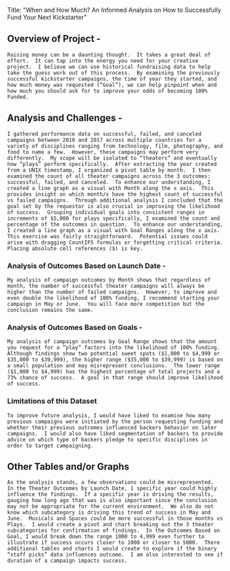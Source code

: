 Title:  "When and How Much? An Informed Analysis on How to Successfully Fund Your Next Kickstarter"

## Overview of Project - 
    Raising money can be a daunting thought.  It takes a great deal of effort.  It can tap into the energy you need for your creative project.  I believe we can use historical fundraising data to help take the guess work out of this process.  By examining the previously successful kickstarter campaigns, the time of year they started, and how much money was requested (“Goal”), we can help pinpoint when and how much you should ask for to improve your odds of becoming 100% Funded.  

## Analysis and Challenges -
    I gathered performance data on successful, failed, and canceled campaigns between 2010 and 2017 across multiple countries for a variety of disciplines ranging from technology, film, photography, and food to name a few.  However, these campaigns may perform very differently.  My scope will be isolated to “theaters” and eventually how “plays” perform specifically.  After extracting the year created from a UNIX timestamp, I organized a pivot table by month.  I then examined the count of all theater campaigns across the 3 outcomes:  successful, failed, and canceled.  To enhance our understanding, I created a line graph as a visual with Month along the x axis.  This provides insight on which month/s have the highest count of successful vs failed campaigns.  Through additional analysis I concluded that the goal set by the requestor is also crucial in improving the likelihood of success.  Grouping individual goals into consistent ranges in increments of $5,000 for plays specifically, I examined the count and percentage of the outcomes in question.  To enhance our understanding, I created a line graph as a visual with Goal Ranges along the x axis.  This exercise was fairly straightforward.  Potential issues could arise with dragging CountIFS formulas or forgetting critical criteria.  Placing absolute cell references ($) is key.   

### Analysis of Outcomes Based on Launch Date - 
    My analysis of campaign outcomes by Month shows that regardless of month, the number of successful theater campaigns will always be higher than the number of failed campaigns.  However, to improve and even double the likelihood of 100% funding, I recommend starting your campaign in May or June.  You will face more competition but the conclusion remains the same.
    
### Analysis of Outcomes Based on Goals - 
    My analysis of campaign outcomes by Goal Range shows that the amount you request for a “play” factors into the likelihood of 100% funding.  Although findings show two potential sweet spots ($1,000 to $4,999 or $35,000 to $39,999), the higher range ($35,000 to $39,999) is based on a small population and may misrepresent conclusions.  The lower range ($1,000 to $4,999) has the highest percentage of total projects and a 73% chance of success.  A goal in that range should improve likelihood of success.  
    
### Limitations of this Dataset
    To improve future analysis, I would have liked to examine how many previous campaigns were initiated by the person requesting funding and whether their previous outcomes influenced backers behavior on later campaigns.  I would also have liked segmentation of backers to provide advice on which type of backers pledge to specific disciplines in order to target campaigning.  

## Other Tables and/or Graphs
    As the analysis stands, a few observations could be misrepresented.  In the Theater Outcomes by Launch Date, 1 specific year could highly influence the findings.  If a specific year is driving the results, gauging how long ago that was is also important since the conclusion may not be appropriate for the current environment.  We also do not know which subcategory is driving this trend of success in May and June.  Musicals and Spaces could be more successful in those months vs Plays.  I would create a pivot and chart breaking out the 3 theater subcategories for confirmation of findings.  In the Outcomes Based on Goal, I would break down the range 1000 to 4,999 even further to illustrate if success occurs closer to 1000 or closer to 5000.  There additional tables and charts I would create to explore if the binary “staff picks” data influences outcome.  I am also interested to see if duration of a campaign impacts success.  


